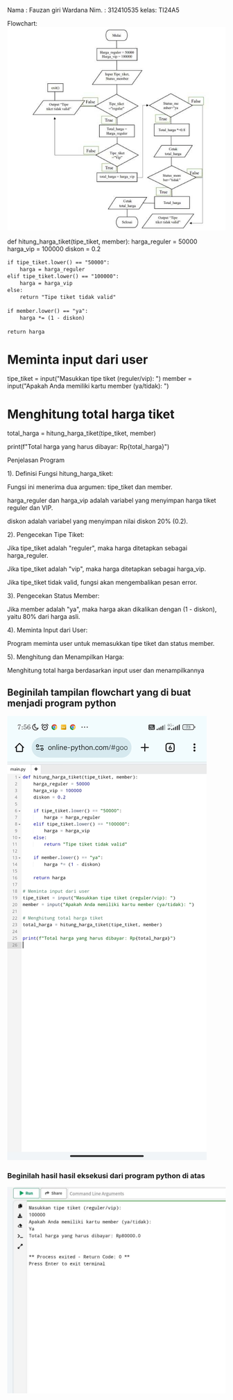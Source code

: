 Nama : Fauzan giri Wardana 
Nim. : 312410535
kelas: TI24A5 

Flowchart:
![.gambar1](fgw2.jpeg)


def hitung_harga_tiket(tipe_tiket, member):
    harga_reguler = 50000
    harga_vip = 100000
    diskon = 0.2

    if tipe_tiket.lower() == "50000":
        harga = harga_reguler
    elif tipe_tiket.lower() == "100000":
        harga = harga_vip
    else:
        return "Tipe tiket tidak valid"

    if member.lower() == "ya":
        harga *= (1 - diskon)

    return harga

# Meminta input dari user
tipe_tiket = input("Masukkan tipe tiket (reguler/vip): ")
member = input("Apakah Anda memiliki kartu member (ya/tidak): ")

# Menghitung total harga tiket
total_harga = hitung_harga_tiket(tipe_tiket, member)

print(f"Total harga yang harus dibayar: Rp{total_harga}")

Penjelasan Program

1). Definisi Fungsi hitung_harga_tiket:

Fungsi ini menerima dua argumen: tipe_tiket dan member.

harga_reguler dan harga_vip adalah variabel yang menyimpan harga tiket reguler dan VIP.

diskon adalah variabel yang menyimpan nilai diskon 20% (0.2).

2). Pengecekan Tipe Tiket:

Jika tipe_tiket adalah "reguler", maka harga ditetapkan sebagai harga_reguler.

Jika tipe_tiket adalah "vip", maka harga ditetapkan sebagai harga_vip.

Jika tipe_tiket tidak valid, fungsi akan mengembalikan pesan error.

3). Pengecekan Status Member:

Jika member adalah "ya", maka harga akan dikalikan dengan (1 - diskon), yaitu 80% dari harga asli.

4). Meminta Input dari User:

Program meminta user untuk memasukkan tipe tiket dan status member.

5). Menghitung dan Menampilkan Harga:

Menghitung total harga berdasarkan input user dan menampilkannya


## Beginilah tampilan flowchart yang di buat menjadi program python
![.gambar2](fgw3.jpeg)

### Beginilah hasil hasil eksekusi dari program python di atas
![.gambar3](fgw4.jpeg)
